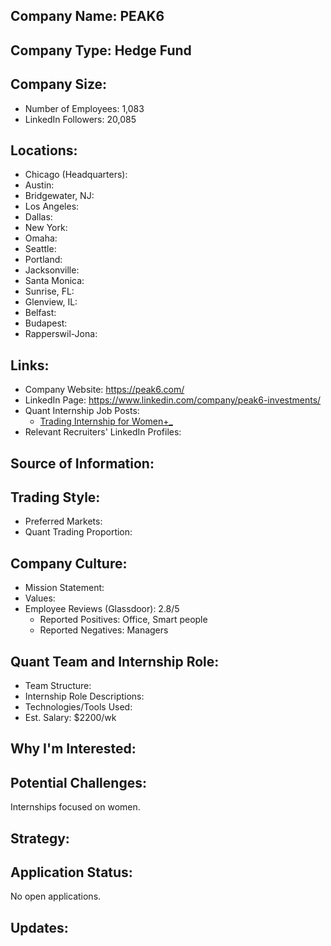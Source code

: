 ## Company Name: PEAK6

## Company Type: Hedge Fund

## Company Size:
- Number of Employees: 1,083
- LinkedIn Followers: 20,085

## Locations:
- Chicago (Headquarters): 
- Austin: 
- Bridgewater, NJ: 
- Los Angeles: 
- Dallas: 
- New York: 
- Omaha:
- Seattle: 
- Portland: 
- Jacksonville: 
- Santa Monica:
- Sunrise, FL: 
- Glenview, IL: 
- Belfast: 
- Budapest: 
- Rapperswil-Jona: 

## Links:
- Company Website: https://peak6.com/
- LinkedIn Page: https://www.linkedin.com/company/peak6-investments/
- Quant Internship Job Posts: 
  - [Trading Internship for Women+_](https://careers.peak6.com/jobs/business-operation-services/chicago-illinois-united-states-of-america/trading-internship-for-women-/JR100524#/)
- Relevant Recruiters' LinkedIn Profiles: 

## Source of Information:

## Trading Style:
- Preferred Markets: 
- Quant Trading Proportion: 

## Company Culture:
- Mission Statement: 
- Values: 
- Employee Reviews (Glassdoor): 2.8/5
  - Reported Positives: Office, Smart people
  - Reported Negatives: Managers

## Quant Team and Internship Role:
- Team Structure: 
- Internship Role Descriptions: 
- Technologies/Tools Used: 
- Est. Salary: $2200/wk

## Why I'm Interested:

## Potential Challenges: 
Internships focused on women.
## Strategy:

## Application Status:
No open applications.

## Updates:
